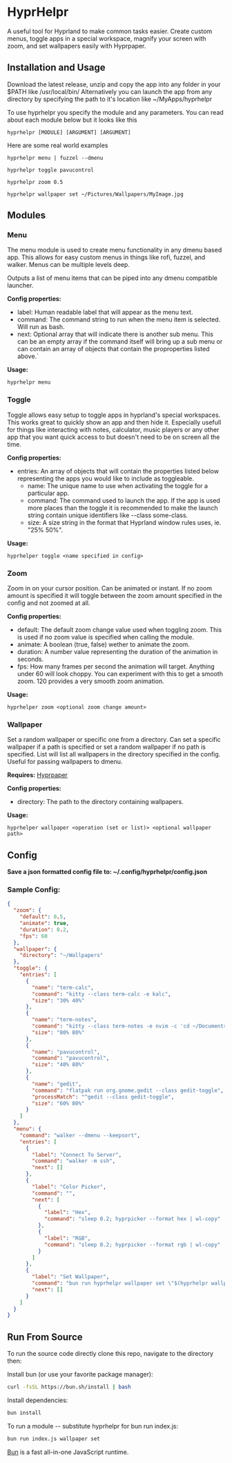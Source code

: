 # HyprHelpr
A useful tool for Hyprland to make common tasks easier. Create custom menus, toggle apps in a special workspace, magnify your screen with zoom, and set wallpapers easily with Hyprpaper.

## Installation and Usage
Download the latest release, unzip and copy the app into any folder in your $PATH like /usr/local/bin/
Alternatively you can launch the app from any directory by specifying the path to it's location like ~/MyApps/hyprhelpr

To use hyprhelpr you specify the module and any parameters. You can read about each module below but it looks like this
```
hyprhelpr [MODULE] [ARGUMENT] [ARGUMENT]
```

Here are some real world examples
```
hyprhelpr menu | fuzzel --dmenu
```
```
hyprhelpr toggle pavucontrol
```
```
hyprhelpr zoom 0.5
```
```
hyprhelpr wallpaper set ~/Pictures/Wallpapers/MyImage.jpg
```

## Modules

### Menu
The menu module is used to create menu functionality in any dmenu based app. This allows for easy custom menus in things like rofi, fuzzel, and walker. Menus can be multiple levels deep. 

Outputs a list of menu items that can be piped into any dmenu compatible launcher.

**Config properties:**
- label: Human readable label that will appear as the menu text.
- command: The command string to run when the menu item is selected. Will run as bash.
- next: Optional array that will indicate there is another sub menu. This can be an empty array if the command itself will bring up a sub menu or can contain an array of objects that contain the proproperties listed above.`

**Usage:**
```
hyprhelpr menu
```

### Toggle
Toggle allows easy setup to toggle apps in hyprland's special workspaces. This works great to quickly show an app and then hide it. Especially usefull for things like interacting with notes, calculator, music players or any other app that you want quick access to but doesn't need to be on screen all the time.

**Config properties:**
- entries: An array of objects that will contain the properties listed below representing the apps you would like to include as toggleable.
    - name: The unique name to use when activating the toggle for a particular app.
    - command: The command used to launch the app. If the app is used more places than the toggle it is recommended to make the launch string contain unique identifiers like --class some-class.
    - size: A size string in the format that Hyprland window rules uses, ie. "25% 50%".
    

**Usage:**
```
hyprhelper toggle <name specified in config>
```

### Zoom
Zoom in on your cursor position. Can be animated or instant. If no zoom amount is specified it will toggle between the zoom amount specified in the config and not zoomed at all.

**Config properties:**
- default: The default zoom change value used when toggling zoom. This is used if no zoom value is specified when calling the module.
- animate: A boolean (true, false) wether to animate the zoom.
- duration: A number value representing the duration of the animation in seconds.
- fps: How many frames per second the animation will target. Anything under 60 will look choppy. You can experiment with this to get a smooth zoom. 120 provides a very smooth zoom animation.

**Usage:**
```
hyprhelper zoom <optional zoom change amount>
```

### Wallpaper
Set a random wallpaper or specific one from a directory. Can set a specific wallpaper if a path is specified or set a random wallpaper if no path is specified. List will list all wallpapers in the directory specified in the config. Useful for passing wallpapers to dmenu.

**Requires:**
[Hyprpaper](https://wiki.hyprland.org/Hypr-Ecosystem/hyprpaper/)

**Config properties:**
- directory: The path to the directory containing wallpapers.

**Usage:**
```
hyprhelper wallpaper <operation (set or list)> <optional wallpaper path>
```

## Config
**Save a json formatted config file to: ~/.config/hyprhelpr/config.json**

### Sample Config:

```JSON
{
  "zoom": {
    "default": 0.5,
    "animate": true,
    "duration": 0.2,
    "fps": 60
  },
  "wallpaper": {
    "directory": "~/Wallpapers"
  },
  "toggle": {
    "entries": [
      {
        "name": "term-calc",
        "command": "kitty --class term-calc -e kalc",
        "size": "30% 40%"
      },
      {
        "name": "term-notes",
        "command": "kitty --class term-notes -e nvim -c 'cd ~/Documents/Notes/Tanner/'",
        "size": "80% 80%"
      },
      {
        "name": "pavucontrol",
        "command": "pavucontrol",
        "size": "40% 80%"
      },
      {
        "name": "gedit",
        "command": "flatpak run org.gnome.gedit --class gedit-toggle",
        "processMatch": "^gedit --class gedit-toggle",
        "size": "60% 80%"
      }
    ]
  },
  "menu": {
    "command": "walker --dmenu --keepsort",
    "entries": [
      {
        "label": "Connect To Server",
        "command": "walker -m ssh",
        "next": []
      },
      {
        "label": "Color Picker",
        "command": "",
        "next": [
          {
            "label": "Hex",
            "command": "sleep 0.2; hyprpicker --format hex | wl-copy"
          },
          {
            "label": "RGB",
            "command": "sleep 0.2; hyprpicker --format rgb | wl-copy"
          }
        ]
      },
      {
        "label": "Set Wallpaper",
        "command": "bun run hyprhelpr wallpaper set \"$(hyprhelpr wallpaper list | walker --dmenu --keepsort)\"",
        "next": []
      }
    ]
  }
}

```

## Run From Source
To run the source code directly clone this repo, navigate to the directory then:

Install bun (or use your favorite package manager):
```bash
curl -fsSL https://bun.sh/install | bash
```

Install dependencies:
```bash
bun install
```

To run a module -- substitute hyprhelpr for bun run index.js:

```bash
bun run index.js wallpaper set
```

[Bun](https://bun.sh) is a fast all-in-one JavaScript runtime.
